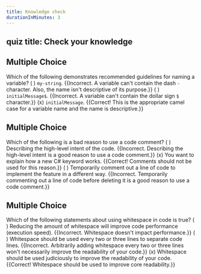 ```yaml
---
title: Knowledge check
durationInMinutes: 3
---
```

## quiz title: Check your knowledge

## Multiple Choice

Which of the following demonstrates recommended guidelines for naming a variable?
( ) `my-string`. {{Incorrect. A variable can't contain the dash `-` character. Also, the name isn't descriptive of its purpose.}}
( ) `initialMessage$`. {{Incorrect. A variable can't contain the dollar sign `$` character.}}
(x) `initialMessage`. {{Correct! This is the appropriate camel case for a variable name and the name is descriptive.}}

## Multiple Choice

Which of the following is a bad reason to use a code comment?
( ) Describing the high-level intent of the code. {{Incorrect. Describing the high-level intent is a good reason to use a code comment.}}
(x) You want to explain how a new C# keyword works. {{Correct! Comments should not be used for this reason.}}
( ) Temporarily comment out a line of code to implement the feature in a different way. {{Incorrect. Temporarily commenting out a line of code before deleting it is a good reason to use a code comment.}}

## Multiple Choice

Which of the following statements about using whitespace in code is true?
( ) Reducing the amount of whitespace will improve code performance (execution speed). {{Incorrect. Whitespace doesn't impact performance.}}
( ) Whitespace should be used every two or three lines to separate code lines. {{Incorrect. Arbitrarily adding whitespace every two or three lines won't necessarily improve the readability of your code.}}
(x) Whitespace should be used judiciously to improve the readability of your code. {{Correct! Whitespace should be used to improve core readability.}}
